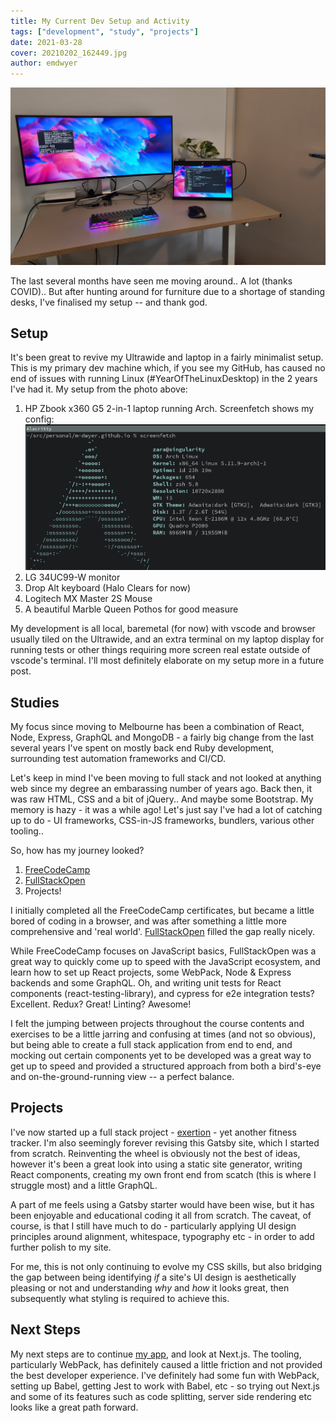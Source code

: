```yaml
---
title: My Current Dev Setup and Activity
tags: ["development", "study", "projects"]
date: 2021-03-28
cover: 20210202_162449.jpg
author: emdwyer
---
```


![My current setup](./20210202_162449.jpg "My current setup")

The last several months have seen me moving around.. A lot (thanks COVID)..  But after hunting around for furniture due to a shortage of standing desks, I've finalised my setup -- and thank god.

## Setup

It's been great to revive my Ultrawide and laptop in a fairly minimalist setup.  This is my primary dev machine which, if you see my GitHub, has caused no end of issues with running Linux (#YearOfTheLinuxDesktop) in the 2 years I've had it.  My setup from the photo above:

1. HP Zbook x360 G5 2-in-1 laptop running Arch.  Screenfetch shows my config:
![](./2021-03-28_15-43_screenfetch.png)
2. LG 34UC99-W monitor
3. Drop Alt keyboard (Halo Clears for now)
4. Logitech MX Master 2S Mouse
5. A beautiful Marble Queen Pothos for good measure

My development is all local, baremetal (for now) with vscode and browser usually tiled on the Ultrawide, and an extra terminal on my laptop display for running tests or other things requiring more screen real estate outside of vscode's terminal.  I'll most definitely elaborate on my setup more in a future post.

## Studies

My focus since moving to Melbourne has been a combination of React, Node, Express, GraphQL and MongoDB - a fairly big change from the last several years I've spent on mostly back end Ruby development, surrounding test automation frameworks and CI/CD.

Let's keep in mind I've been moving to full stack and not looked at anything web since my degree an embarassing number of years ago. Back then, it was raw HTML, CSS and a bit of jQuery.. And maybe some Bootstrap.  My memory is hazy - it was a while ago!  Let's just say I've had a lot of catching up to do - UI frameworks, CSS-in-JS frameworks, bundlers, various other tooling..

So, how has my journey looked?

1. [FreeCodeCamp](https://www.freecodecamp.org/)
2. [FullStackOpen](https://fullstackopen.com/en/)
3. Projects!

I initially completed all the FreeCodeCamp certificates, but became a little bored of coding in a browser, and was after something a little more comprehensive and 'real world'.  [FullStackOpen](https://fullstackopen.com/en/) filled the gap really nicely.

While FreeCodeCamp focuses on JavaScript basics, FullStackOpen was a great way to quickly come up to speed with the JavaScript ecosystem, and learn how to set up React projects, some WebPack, Node & Express backends and some GraphQL.  Oh, and writing unit tests for React components (react-testing-library), and cypress for e2e integration tests? Excellent.  Redux? Great! Linting? Awesome!

I felt the jumping between projects throughout the course contents and exercises to be a little jarring and confusing at times (and not so obvious), but being able to create a full stack application from end to end, and mocking out certain components yet to be developed was a great way to get up to speed and provided a structured approach from both a bird's-eye and on-the-ground-running view -- a perfect balance.

## Projects

I've now started up a full stack project - [exertion](https://github.com/m-dwyer/exertion-app) - yet another fitness tracker.  I'm also seemingly forever revising this Gatsby site, which I started from scratch.  Reinventing the wheel is obviously not the best of ideas, however it's been a great look into using a static site generator, writing React components, creating my own front end from scatch (this is where I struggle most) and a little GraphQL.

A part of me feels using a Gatsby starter would have been wise, but it has been enjoyable and educational coding it all from scratch. The caveat, of course, is that I still have much to do - particularly applying UI design principles around alignment, whitespace, typography etc - in order to add further polish to my site.

For me, this is not only continuing to evolve my CSS skills, but also bridging the gap between being identifying *if* a site's UI design is aesthetically pleasing or not and understanding *why* and *how* it looks great, then subsequently what styling is required to achieve this.

## Next Steps

My next steps are to continue [my app](https://github.com/m-dwyer/exertion-app), and look at Next.js.  The tooling, particularly WebPack, has definitely caused a little friction and not provided the best developer experience.  I've definitely had some fun with WebPack, setting up Babel, getting Jest to work with Babel, etc - so trying out Next.js and some of its features such as code splitting, server side rendering etc looks like a great path forward.